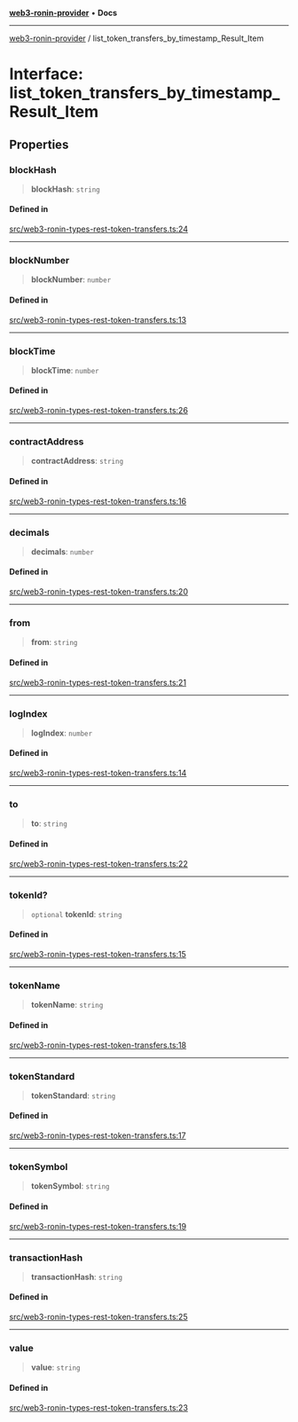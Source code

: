 [**web3-ronin-provider**](../README.md) • **Docs**

***

[web3-ronin-provider](../globals.md) / list\_token\_transfers\_by\_timestamp\_Result\_Item

# Interface: list\_token\_transfers\_by\_timestamp\_Result\_Item

## Properties

### blockHash

> **blockHash**: `string`

#### Defined in

[src/web3-ronin-types-rest-token-transfers.ts:24](https://github.com/chuacw/web3-ronin-provider/blob/8f8ec8edfaa82f0741161cc9ab238177f2999ade/src/web3-ronin-types-rest-token-transfers.ts#L24)

***

### blockNumber

> **blockNumber**: `number`

#### Defined in

[src/web3-ronin-types-rest-token-transfers.ts:13](https://github.com/chuacw/web3-ronin-provider/blob/8f8ec8edfaa82f0741161cc9ab238177f2999ade/src/web3-ronin-types-rest-token-transfers.ts#L13)

***

### blockTime

> **blockTime**: `number`

#### Defined in

[src/web3-ronin-types-rest-token-transfers.ts:26](https://github.com/chuacw/web3-ronin-provider/blob/8f8ec8edfaa82f0741161cc9ab238177f2999ade/src/web3-ronin-types-rest-token-transfers.ts#L26)

***

### contractAddress

> **contractAddress**: `string`

#### Defined in

[src/web3-ronin-types-rest-token-transfers.ts:16](https://github.com/chuacw/web3-ronin-provider/blob/8f8ec8edfaa82f0741161cc9ab238177f2999ade/src/web3-ronin-types-rest-token-transfers.ts#L16)

***

### decimals

> **decimals**: `number`

#### Defined in

[src/web3-ronin-types-rest-token-transfers.ts:20](https://github.com/chuacw/web3-ronin-provider/blob/8f8ec8edfaa82f0741161cc9ab238177f2999ade/src/web3-ronin-types-rest-token-transfers.ts#L20)

***

### from

> **from**: `string`

#### Defined in

[src/web3-ronin-types-rest-token-transfers.ts:21](https://github.com/chuacw/web3-ronin-provider/blob/8f8ec8edfaa82f0741161cc9ab238177f2999ade/src/web3-ronin-types-rest-token-transfers.ts#L21)

***

### logIndex

> **logIndex**: `number`

#### Defined in

[src/web3-ronin-types-rest-token-transfers.ts:14](https://github.com/chuacw/web3-ronin-provider/blob/8f8ec8edfaa82f0741161cc9ab238177f2999ade/src/web3-ronin-types-rest-token-transfers.ts#L14)

***

### to

> **to**: `string`

#### Defined in

[src/web3-ronin-types-rest-token-transfers.ts:22](https://github.com/chuacw/web3-ronin-provider/blob/8f8ec8edfaa82f0741161cc9ab238177f2999ade/src/web3-ronin-types-rest-token-transfers.ts#L22)

***

### tokenId?

> `optional` **tokenId**: `string`

#### Defined in

[src/web3-ronin-types-rest-token-transfers.ts:15](https://github.com/chuacw/web3-ronin-provider/blob/8f8ec8edfaa82f0741161cc9ab238177f2999ade/src/web3-ronin-types-rest-token-transfers.ts#L15)

***

### tokenName

> **tokenName**: `string`

#### Defined in

[src/web3-ronin-types-rest-token-transfers.ts:18](https://github.com/chuacw/web3-ronin-provider/blob/8f8ec8edfaa82f0741161cc9ab238177f2999ade/src/web3-ronin-types-rest-token-transfers.ts#L18)

***

### tokenStandard

> **tokenStandard**: `string`

#### Defined in

[src/web3-ronin-types-rest-token-transfers.ts:17](https://github.com/chuacw/web3-ronin-provider/blob/8f8ec8edfaa82f0741161cc9ab238177f2999ade/src/web3-ronin-types-rest-token-transfers.ts#L17)

***

### tokenSymbol

> **tokenSymbol**: `string`

#### Defined in

[src/web3-ronin-types-rest-token-transfers.ts:19](https://github.com/chuacw/web3-ronin-provider/blob/8f8ec8edfaa82f0741161cc9ab238177f2999ade/src/web3-ronin-types-rest-token-transfers.ts#L19)

***

### transactionHash

> **transactionHash**: `string`

#### Defined in

[src/web3-ronin-types-rest-token-transfers.ts:25](https://github.com/chuacw/web3-ronin-provider/blob/8f8ec8edfaa82f0741161cc9ab238177f2999ade/src/web3-ronin-types-rest-token-transfers.ts#L25)

***

### value

> **value**: `string`

#### Defined in

[src/web3-ronin-types-rest-token-transfers.ts:23](https://github.com/chuacw/web3-ronin-provider/blob/8f8ec8edfaa82f0741161cc9ab238177f2999ade/src/web3-ronin-types-rest-token-transfers.ts#L23)
